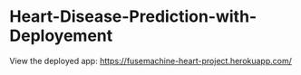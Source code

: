 # Heart-Disease-Prediction-with-Deployement

View the deployed app:
https://fusemachine-heart-project.herokuapp.com/

